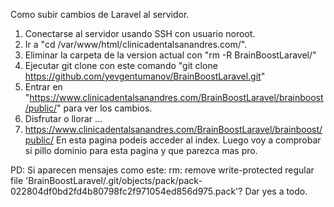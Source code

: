 Como subir cambios de Laravel al servidor.
1. Conectarse al servidor usando SSH con usuario noroot.
2. Ir a "cd /var/www/html/clinicadentalsanandres.com/".
3. Eliminar la carpeta de la version actual con "rm -R BrainBoostLaravel/"
4. Ejecutar git clone con este comando "git clone https://github.com/yevgentumanov/BrainBoostLaravel.git"
5. Entrar en "https://www.clinicadentalsanandres.com/BrainBoostLaravel/brainboost/public/" para ver los cambios.
6. Disfrutar o llorar ... 
7. https://www.clinicadentalsanandres.com/BrainBoostLaravel/brainboost/public/
En esta pagina podeis acceder al index. Luego voy a comprobar si pillo dominio para esta pagina y que parezca mas pro. 

PD: Si aparecen mensajes como este:
	rm: remove write-protected regular file 'BrainBoostLaravel/.git/objects/pack/pack-022804df0bd2fd4b80798fc2f971054ed856d975.pack'?
Dar yes a todo.